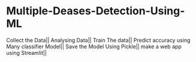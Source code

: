 # Multiple-Deases-Detection-Using-ML
Collect the Data||
Analysing Data||
Train The data||
Predict accuracy using Many classifier Model|| 
Save the Model Using Pickle||
make a web app using Streamlit||
